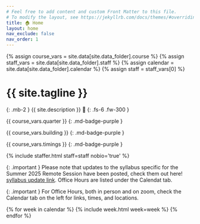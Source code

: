 ```yaml
---
# Feel free to add content and custom Front Matter to this file.
# To modify the layout, see https://jekyllrb.com/docs/themes/#overriding-theme-defaults
title: 🏠 Home
layout: home
nav_exclude: false
nav_order: 1
---
```


{% assign course_vars = site.data[site.data_folder].course %}
{% assign staff_vars = site.data[site.data_folder].staff %}
{% assign calendar = site.data[site.data_folder].calendar %}
{% assign staff = staff_vars[0] %} <!-- Cannot change this to instructor = because it will break the staffer.html include. If this needs to be instructor, then include.staff needs to be used as the variable in staffer.html  -->

# {{ site.tagline }}

{: .mb-2 }
{{ site.description }} <span title="https://jarv.is/" class="wave">👋</span>
{: .fs-6 .fw-300 }

{{ course_vars.quarter }}
{: .md-badge-purple }

{{ course_vars.building }}
{: .md-badge-purple }

{{ course_vars.timings }}
{: .md-badge-purple }

{% include staffer.html staff=staff nobio='true' %}

{: .important }
Please note that updates to the syllabus specific for the Summer 2025 Remote Session have been posted, check them out here! [syllabus update link](https://dsc40a.com/pages/syllabus.html#summer-2025-remote-updates). Office Hours are listed under the Calendat tab.


{: .important }
For Office Hours, both in person and on zoom, check the Calendar tab on the left for links, times, and locations.


<!-- **{{ course_vars.announcement.text }}** -->

{% for week in calendar %}
  {% include week.html week=week %}
{% endfor %}
